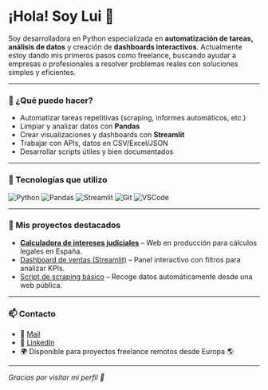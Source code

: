 # ¡Hola! Soy Lui 👋

Soy desarrolladora en Python especializada en **automatización de tareas, análisis de datos** y creación de **dashboards interactivos**. Actualmente estoy dando mis primeros pasos como freelance, buscando ayudar a empresas o profesionales a resolver problemas reales con soluciones simples y eficientes.

---

### 🚀 ¿Qué puedo hacer?
- Automatizar tareas repetitivas (scraping, informes automáticos, etc.)
- Limpiar y analizar datos con **Pandas**
- Crear visualizaciones y dashboards con **Streamlit**
- Trabajar con APIs, datos en CSV/Excel/JSON
- Desarrollar scripts útiles y bien documentados

---

### 🧰 Tecnologías que utilizo
![Python](https://img.shields.io/badge/-Python-333333?style=flat&logo=python)
![Pandas](https://img.shields.io/badge/-Pandas-150458?style=flat&logo=pandas)
![Streamlit](https://img.shields.io/badge/-Streamlit-FF4B4B?style=flat&logo=streamlit)
![Git](https://img.shields.io/badge/-Git-F05032?style=flat&logo=git)
![VSCode](https://img.shields.io/badge/-VSCode-007ACC?style=flat&logo=visual-studio-code)

---

### 📂 Mis proyectos destacados
- [**Calculadora de intereses judiciales**](https://interesesjudiciales.es) – Web en producción para cálculos legales en España.
- [Dashboard de ventas (Streamlit)](link-aquí-pronto) – Panel interactivo con filtros para analizar KPIs.
- [Script de scraping básico](link-pronto) – Recoge datos automáticamente desde una web pública.

---

### 📫 Contacto
- 📧 [Mail](luisagarciatorres@gmail.com)
- 💼 [LinkedIn](https:www.linkedin.com/in/luisa-garcia-torres)  
- 🌍 Disponible para proyectos freelance remotos desde Europa 🌎

---

_Gracias por visitar mi perfil 🤗_  

